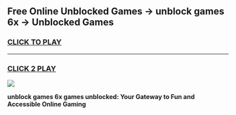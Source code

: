 
## Free Online Unblocked Games → unblock games 6x → Unblocked Games
<h3>
<a href="https://premium.freeplayer.one?title=unblock_games_6x&ref=21F">CLICK TO PLAY</a></h3>
<hr>

<h3>
<a href="https://premium.freeplayer.one?title=unblock_games_6x&ref=21F">CLICK 2 PLAY</a>
  
</h3>

<a href="https://premium.freeplayer.one?title=unblock_games_6x&ref=21F/"><img src="https://clearcache.store/games.png"></a>


**unblock games 6x games unblocked: Your Gateway to Fun and Accessible Online Gaming**
